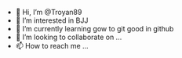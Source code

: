 - 👋 Hi, I’m @Troyan89
- 👀 I’m interested in BJJ
- 🌱 I’m currently learning gow to git good in github
- 💞️ I’m looking to collaborate on ...
- 📫 How to reach me ...

<!---
Troyan89/Troyan89 is a ✨ special ✨ repository because its `README.md` (this file) appears on your GitHub profile.
You can click the Preview link to take a look at your changes.
--->
